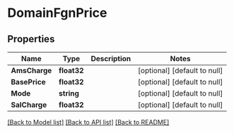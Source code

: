 # DomainFgnPrice

## Properties
Name | Type | Description | Notes
------------ | ------------- | ------------- | -------------
**AmsCharge** | **float32** |  | [optional] [default to null]
**BasePrice** | **float32** |  | [optional] [default to null]
**Mode** | **string** |  | [optional] [default to null]
**SalCharge** | **float32** |  | [optional] [default to null]

[[Back to Model list]](../README.md#documentation-for-models) [[Back to API list]](../README.md#documentation-for-api-endpoints) [[Back to README]](../README.md)


